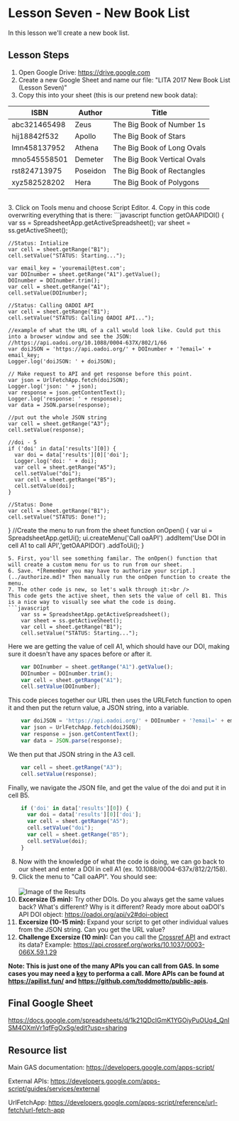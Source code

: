 # Lesson Seven - New Book List

In this lesson we'll create a new book list.

## Lesson Steps

1. Open Google Drive: https://drive.google.com
2. Create a new Google Sheet and name our file: "LITA 2017 New Book List (Lesson Seven)"
3. Copy this into your sheet (this is our pretend new book data):<br />
<table>
  <thead>
    <tr>
      <th>ISBN</th>
      <th>Author</th>
      <th>Title</th>
    </tr>
  </thead>
  <tbody>
    <tr>
      <td>abc321465498</td><td>Zeus</td><td>The Big Book of Number 1s</td>
    </tr>
    <tr>
      <td>hij18842f532</td><td>Apollo</td><td>The Big Book of Stars</td>
    </tr>
    <tr>
      <td>lmn458137952</td><td>Athena</td><td>The Big Book of Long Ovals</td>
    </tr>
    <tr>
      <td>mno545558501</td><td>Demeter</td><td>The Big Book Vertical Ovals</td>
    </tr>
    <tr>
      <td>rst824713975</td><td>Poseidon</td><td>The Big Book of Rectangles</td>
    </tr>
    <tr>
      <td>xyz582528202</td><td>Hera</td><td>The Big Book of Polygons</td>
    </tr>
  </tbody>
</table>
<br />
3. Click on Tools menu and choose Script Editor. 
4. Copy in this code overwriting everything that is there:
```javascript
function getOAAPIDOI()
{
    var ss = SpreadsheetApp.getActiveSpreadsheet();
    var sheet = ss.getActiveSheet();
  
    //Status: Intialize
    var cell = sheet.getRange("B1");
    cell.setValue("STATUS: Starting...");
    
    var email_key = 'youremail@test.com'; 
    var DOInumber = sheet.getRange("A1").getValue();
    DOInumber = DOInumber.trim();
    var cell = sheet.getRange("A1");
    cell.setValue(DOInumber);
    
    //Status: Calling OADOI API
    var cell = sheet.getRange("B1");
    cell.setValue("STATUS: Calling OADOI API...");
    
    //example of what the URL of a call would look like. Could put this into a browser window and see the JSON:
    //https://api.oadoi.org/10.1088/0004-637X/802/1/66
    var doiJSON = 'https://api.oadoi.org/' + DOInumber + '?email=' + email_key;
    Logger.log('doiJSON: ' + doiJSON);
    
    // Make request to API and get response before this point.
    var json = UrlFetchApp.fetch(doiJSON);
    Logger.log('json: ' + json);
    var response = json.getContentText();
    Logger.log('response: ' + response);
    var data = JSON.parse(response);
   	
    //put out the whole JSON string
    var cell = sheet.getRange("A3");
    cell.setValue(response);
  
    //doi - 5
    if ('doi' in data['results'][0]) {
      var doi = data['results'][0]['doi'];
      Logger.log('doi: ' + doi);
      var cell = sheet.getRange("A5");
      cell.setValue("doi");
      var cell = sheet.getRange("B5");
      cell.setValue(doi);
    }
 
    //Status: Done
    var cell = sheet.getRange("B1");
    cell.setValue("STATUS: Done!");
}
//Create the menu to run from the sheet
function onOpen() {
  var ui = SpreadsheetApp.getUi();
  ui.createMenu('Call oaAPI')
      .addItem('Use DOI in cell A1 to call API','getOAAPIDOI')
      .addToUi();
}
```
5. First, you'll see something familar. The onOpen() function that will create a custom menu for us to run from our sheet. 
6. Save. *[Remember you may have to authorize your script.](../authorize.md)* Then manually run the onOpen function to create the menu.
7. The other code is new, so let's walk through it:<br />
This code gets the active sheet, then sets the value of cell B1. This is a nice way to visually see what the code is doing.
```javascript
    var ss = SpreadsheetApp.getActiveSpreadsheet();
    var sheet = ss.getActiveSheet();
    var cell = sheet.getRange("B1");
    cell.setValue("STATUS: Starting...");
```
Here we are getting the value of cell A1, which should have our DOI, making sure it doesn't have any spaces before or after it.
```javascript
    var DOInumber = sheet.getRange("A1").getValue();
    DOInumber = DOInumber.trim();
    var cell = sheet.getRange("A1");
    cell.setValue(DOInumber);
```
This code pieces together our URL then uses the URLFetch function to open it and then put the return value, a JSON string, into a variable.
```javascript
    var doiJSON = 'https://api.oadoi.org/' + DOInumber + '?email=' + email_key;
    var json = UrlFetchApp.fetch(doiJSON);
    var response = json.getContentText();
    var data = JSON.parse(response);
```
We then put that JSON string in the A3 cell.
```javascript
    var cell = sheet.getRange("A3");
    cell.setValue(response);
```
Finally, we navigate the JSON file, and get the value of the doi and put it in cell B5.
```javascript
    if ('doi' in data['results'][0]) {
      var doi = data['results'][0]['doi'];
      var cell = sheet.getRange("A5");
      cell.setValue("doi");
      var cell = sheet.getRange("B5");
      cell.setValue(doi);
    }
```
8. Now with the knowledge of what the code is doing, we can go back to our sheet and enter a DOI in cell A1 (ex. 10.1088/0004-637x/812/2/158).
9. Click the menu to "Call oaAPI". You should see:<br /><br /> 
![Image of the Results](oaapi.png)
10. **Excersize (5 min):** Try other DOIs. Do you always get the same values back? What's different? Why is it different? Ready more about oaDOI's API DOI object: https://oadoi.org/api/v2#doi-object
11. **Excersize (10-15 min):** Expand your script to get other individual values from the JSON string. Can you get the URL value?
12. **Challenge Excersize (10 min):** Can you call the [Crossref API](https://github.com/CrossRef/rest-api-doc) and extract its data? Example: https://api.crossref.org/works/10.1037/0003-066X.59.1.29

**Note: This is just one of the many APIs you can call from GAS. In some cases you may need a [key](https://en.wikipedia.org/wiki/Application_programming_interface_key) to performa a call. More APIs can be found at https://apilist.fun/ and https://github.com/toddmotto/public-apis.**

## Final Google Sheet

https://docs.google.com/spreadsheets/d/1k21QDclGmK1YGOiyPuOUq4_QnISM4OXmVr1qfFgOxSg/edit?usp=sharing

## Resource list

Main GAS documentation: https://developers.google.com/apps-script/

External APIs: https://developers.google.com/apps-script/guides/services/external

UrlFetchApp: https://developers.google.com/apps-script/reference/url-fetch/url-fetch-app
